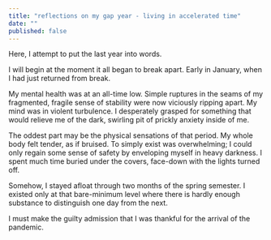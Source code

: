 ```yaml
---
title: "reflections on my gap year - living in accelerated time"
date: ""
published: false
---
```


Here, I attempt to put the last year into words.

I will begin at the moment it all began to break apart. Early in January, when I had just returned from break.

My mental health was at an all-time low. Simple ruptures in the seams of my fragmented, fragile sense of stability were now viciously ripping apart. My mind was in violent turbulence. I desperately grasped for something that would relieve me of the dark, swirling pit of prickly anxiety inside of me.

The oddest part may be the physical sensations of that period. My whole body felt tender, as if bruised. To simply exist was overwhelming; I could only regain some sense of safety by enveloping myself in heavy darkness. I spent much time buried under the covers, face-down with the lights turned off.

Somehow, I stayed afloat through two months of the spring semester. I existed only at that bare-minimum level where there is hardly enough substance to distinguish one day from the next.

I must make the guilty admission that I was thankful for the arrival of the pandemic.